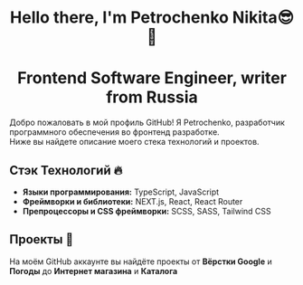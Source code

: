 <h1 align="center">Hello there, I'm Petrochenko Nikita😎👋</h1>

<h1 align="center">Frontend Software Engineer, writer from Russia</h1>

Добро пожаловать в мой профиль GitHub! Я Petrochenko, разработчик программного обеспечения во фронтенд разработке. <br>
Ниже вы найдете описание моего стека технологий и проектов.

## Стэк Технологий 🔥

- **Языки программирования:** TypeScript, JavaScript
- **Фреймворки и библиотеки:** NEXT.js, React, React Router
- **Препроцессоры и CSS фреймворки:** SCSS, SASS, Tailwind CSS

## Проекты 🚀

На моём GitHub аккаунте вы найдёте проекты от **Вёрстки Google** и **Погоды** до **Интернет магазина** и **Каталога**
